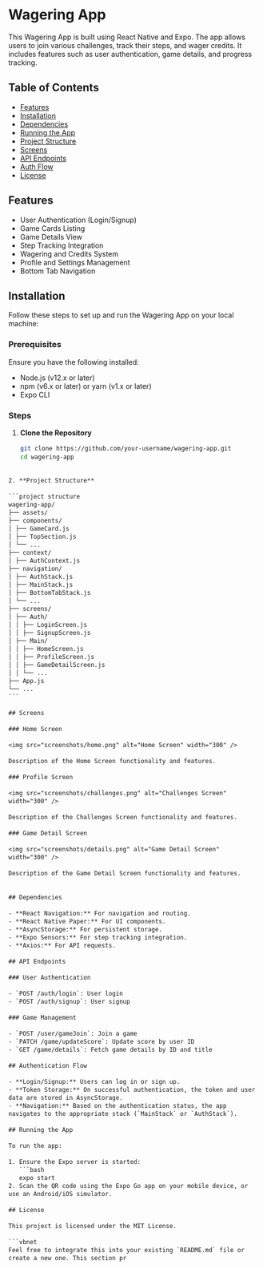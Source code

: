 # Wagering App

This Wagering App is built using React Native and Expo. The app allows users to join various challenges, track their steps, and wager credits. It includes features such as user authentication, game details, and progress tracking.

## Table of Contents

- [Features](#features)
- [Installation](#installation)
- [Dependencies](#dependencies)
- [Running the App](#running-the-app)
- [Project Structure](#project-structure)
- [Screens](#screens)
- [API Endpoints](#api-endpoints)
- [Auth Flow](#auth-flow)
- [License](#license)

## Features

- User Authentication (Login/Signup)
- Game Cards Listing
- Game Details View
- Step Tracking Integration
- Wagering and Credits System
- Profile and Settings Management
- Bottom Tab Navigation

## Installation

Follow these steps to set up and run the Wagering App on your local machine:

### Prerequisites

Ensure you have the following installed:

- Node.js (v12.x or later)
- npm (v6.x or later) or yarn (v1.x or later)
- Expo CLI

### Steps

1. **Clone the Repository**

   ```bash
   git clone https://github.com/your-username/wagering-app.git
   cd wagering-app

````

2. **Project Structure**

```project structure
wagering-app/
├── assets/
├── components/
│ ├── GameCard.js
│ ├── TopSection.js
│ └── ...
├── context/
│ ├── AuthContext.js
├── navigation/
│ ├── AuthStack.js
│ ├── MainStack.js
│ ├── BottomTabStack.js
│ └── ...
├── screens/
│ ├── Auth/
│ │ ├── LoginScreen.js
│ │ ├── SignupScreen.js
│ ├── Main/
│ │ ├── HomeScreen.js
│ │ ├── ProfileScreen.js
│ │ ├── GameDetailScreen.js
│ │ └── ...
├── App.js
└── ...
```

## Screens

### Home Screen

<img src="screenshots/home.png" alt="Home Screen" width="300" />

Description of the Home Screen functionality and features.

### Profile Screen

<img src="screenshots/challenges.png" alt="Challenges Screen" width="300" />

Description of the Challenges Screen functionality and features.

### Game Detail Screen

<img src="screenshots/details.png" alt="Game Detail Screen" width="300" />

Description of the Game Detail Screen functionality and features.


## Dependencies

- **React Navigation:** For navigation and routing.
- **React Native Paper:** For UI components.
- **AsyncStorage:** For persistent storage.
- **Expo Sensors:** For step tracking integration.
- **Axios:** For API requests.

## API Endpoints

### User Authentication

- `POST /auth/login`: User login
- `POST /auth/signup`: User signup

### Game Management

- `POST /user/gameJoin`: Join a game
- `PATCH /game/updateScore`: Update score by user ID
- `GET /game/details`: Fetch game details by ID and title

## Authentication Flow

- **Login/Signup:** Users can log in or sign up.
- **Token Storage:** On successful authentication, the token and user data are stored in AsyncStorage.
- **Navigation:** Based on the authentication status, the app navigates to the appropriate stack (`MainStack` or `AuthStack`).

## Running the App

To run the app:

1. Ensure the Expo server is started:
   ```bash
   expo start
2. Scan the QR code using the Expo Go app on your mobile device, or use an Android/iOS simulator.

## License

This project is licensed under the MIT License.

```vbnet
Feel free to integrate this into your existing `README.md` file or create a new one. This section pr
